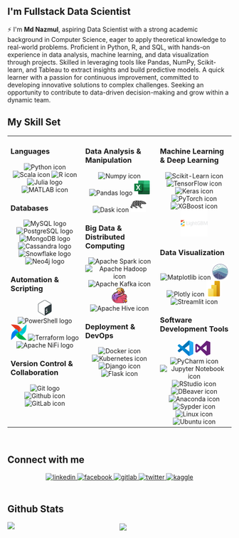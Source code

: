 ## I'm Fullstack Data Scientist

⚡ I'm **Md Nazmul**, aspiring Data Scientist with a strong academic background in Computer Science, eager to apply theoretical knowledge to real-world problems. Proficient in Python, R, and SQL, with hands-on experience in data analysis, machine learning, and data visualization through projects. Skilled in leveraging tools like Pandas, NumPy, Scikit-learn, and Tableau to extract insights and build predictive models. A quick learner with a passion for continuous improvement, committed to developing innovative solutions to complex challenges. Seeking an opportunity to contribute to data-driven decision-making and grow within a dynamic team.





## My Skill Set  
<table><tr><td valign="top" width="33%">

### Languages  
<div align="center">  
  <img title="Python" alt="Python icon" height="35px" src="https://www.vectorlogo.zone/logos/python/python-icon.svg">
  <img title="Scala" alt="Scala icon" height="35px" src="https://www.vectorlogo.zone/logos/scala-lang/scala-lang-icon.svg">
  <img title="R" alt="R icon" height="35px" src="https://www.vectorlogo.zone/logos/r-project/r-project-icon.svg">
  <img title="Julia" alt="Julia logo" height="35px" src="https://www.vectorlogo.zone/logos/julialang/julialang-icon.svg">

  <img title="MATLAB" alt="MATLAB icon" height="35px" src="https://www.svgrepo.com/show/373830/matlab.svg">


</div>  



### Databases  
<div align="center">  
  <img title="MySQL" alt="MySQL logo" height="35px" src="https://www.vectorlogo.zone/logos/mysql/mysql-ar21.svg">
  <img title="PostgreSQL" alt="PostgreSQL logo" height="35px" src="https://www.vectorlogo.zone/logos/postgresql/postgresql-icon.svg">
  <img title="MongoDB" alt="MongoDB logo" height="35px" src="https://www.vectorlogo.zone/logos/mongodb/mongodb-icon.svg">
  <img title="Cassandra" alt="Cassandra logo" height="35px" src="https://www.svgrepo.com/show/353540/cassandra.svg">
  <img title="Snowflake" alt="Snowflake logo" height="35px" src="https://www.vectorlogo.zone/logos/snowflake/snowflake-icon.svg">
  <img title="Neo4j" alt="Neo4j logo" height="35px" src="https://www.vectorlogo.zone/logos/neo4j/neo4j-icon.svg">

</div>  



### Automation & Scripting  
<div align="center">  
  <img title="GNU Bash" alt="GNU Bash logo" height="35px" src="img/bash.svg">
  <img title="PowerShell" alt="PowerShell logo" height="35px" src="https://www.svgrepo.com/show/373992/powershell.svg">
  <img title="Apache Airflow" alt="Apache Airflow icon " height="35px" src="img/apacheairflow.svg">
  <img title="Terraform" alt="Terraform logo" height="35px" src="https://www.vectorlogo.zone/logos/terraformio/terraformio-icon.svg">
  <img title="Apache NiFi" alt="Apache NiFi logo" height="35px" src="https://www.vectorlogo.zone/logos/apache_nifi/apache_nifi-ar21.svg">
</div>  



### Version Control & Collaboration  
<div align="center">  
  <img title="Git" alt="Git logo" height="35px" src="https://www.vectorlogo.zone/logos/git-scm/git-scm-icon.svg">
  <img src="https://upload.wikimedia.org/wikipedia/commons/thumb/9/91/Octicons-mark-github.svg/600px-Octicons-mark-github.svg.png" title="Github" alt="Github icon" height="35px">
  <img title="GitLab" alt="GitLab icon " height="35px" src="https://www.vectorlogo.zone/logos/gitlab/gitlab-icon.svg">
</div>

</td><td valign="top" width="33%">



### Data Analysis & Manipulation  
<div align="center">  
  <img title="Numpy" alt="Numpy icon " height="35px" src="https://www.vectorlogo.zone/logos/numpy/numpy-icon.svg">
  <img title="Pandas" alt="Pandas logo" height="35px" src="https://upload.wikimedia.org/wikipedia/commons/thumb/e/ed/Pandas_logo.svg/512px-Pandas_logo.svg.png">
  <img title="Excel" alt="Excel icon " height="35px" src="img/excel.svg">
  <img title="Dask" alt="Dask icon " height="35px" src="https://www.vectorlogo.zone/logos/dask/dask-icon.svg">
  <img title="Polars" alt="Polars icon " height="35px" src="img/polars.svg">
</div>  



### Big Data & Distributed Computing  
<div align="center">  
  <img title="Apache Spark" alt="Apache Spark icon " height="35px" src="https://www.vectorlogo.zone/logos/apache_spark/apache_spark-ar21.svg">
  <img title="Apache Hadoop" alt="Apache Hadoop icon " height="35px" src="https://www.vectorlogo.zone/logos/apache_hadoop/apache_hadoop-ar21.svg">
  <img title="Apache Kafka" alt="Apache Kafka icon " height="35px" src="https://www.vectorlogo.zone/logos/apache_kafka/apache_kafka-ar21.svg">
  <img title="Apache Flink" alt="Apache Flink icon " height="35px" src="img/flink.svg">
  <img title="Apache Hive" alt="Apache Hive icon " height="35px" src="https://www.vectorlogo.zone/logos/apache_hive/apache_hive-ar21.svg">
</div>  



### Deployment & DevOps  
<div align="center">  
  <img title="Docker" alt="Docker icon " height="35px" src="https://www.vectorlogo.zone/logos/docker/docker-icon.svg">
  <img title="Kubernetes" alt="Kubernetes icon " height="35px" src="https://www.vectorlogo.zone/logos/kubernetes/kubernetes-icon.svg">
  <img title="Django" alt="Django icon " height="35px" src="https://www.vectorlogo.zone/logos/djangoproject/djangoproject-ar21.svg">
  <img title="Flask" alt="Flask icon " height="35px" src="https://www.vectorlogo.zone/logos/pocoo_flask/pocoo_flask-ar21.svg">
</div>  


</td><td valign="top" width="33%">



### Machine Learning  & Deep Learning  
<div align="center">  
  <img title="Scikit-Learn" alt="Scikit-Learn icon " height="35px" src="https://upload.wikimedia.org/wikipedia/commons/thumb/0/05/Scikit_learn_logo_small.svg/640px-Scikit_learn_logo_small.svg.png">
  <img title="TensorFlow" alt="TensorFlow icon " height="55px" src="https://www.vectorlogo.zone/logos/tensorflow/tensorflow-ar21.svg">
  <img title="Keras" alt="Keras icon " height="35px" src="https://upload.wikimedia.org/wikipedia/commons/thumb/a/ae/Keras_logo.svg/512px-Keras_logo.svg.png">
  <img title="PyTorch" alt="PyTorch icon " height="45px" src="https://www.vectorlogo.zone/logos/pytorch/pytorch-ar21.svg">
  <img title="XGBoost" alt="XGBoost icon " height="25px" src="https://upload.wikimedia.org/wikipedia/commons/6/69/XGBoost_logo.png">
  <img title="LightGBM" alt="LightGBM icon " height="60px" src="img/lightgbm.svg">
</div>  


### Data Visualization  
<div align="center">  
  <img title="Matplotlib" alt="Matplotlib icon " height="35px" src="https://upload.wikimedia.org/wikipedia/commons/thumb/8/84/Matplotlib_icon.svg/480px-Matplotlib_icon.svg.png">
  <img title="Seaborn" alt="Seaborn icon " height="35px" src="img/seaborn.svg">
  <img title="Plotly" alt="Plotly icon " height="35px" src="https://www.vectorlogo.zone/logos/plotly/plotly-icon.svg">
  <img title="Power BI" alt="Power BI icon " height="35px" src="img/powerbi.svg">
  <img title="Streamlit" alt="Streamlit icon " height="35px" src="https://upload.wikimedia.org/wikipedia/commons/thumb/7/77/Streamlit-logo-primary-colormark-darktext.png/800px-Streamlit-logo-primary-colormark-darktext.png">
</div>  



### Software Development Tools
<div align="center">  
  <img title="Visual Studio Code" alt="Visual Studio Code icon " height="35px" src="img/visualstudiocode.svg">
  <img title="Visual Studio" alt="Visual Studio icon " height="35px" src="img/visualstudio.svg">
  <img title="PyCharm" alt="PyCharm icon " height="35px" src="https://upload.wikimedia.org/wikipedia/commons/thumb/1/1d/PyCharm_Icon.svg/512px-PyCharm_Icon.svg.png">
  <img title="Jupyter Notebook" alt="Jupyter Notebook icon " height="35px" src="https://upload.wikimedia.org/wikipedia/commons/thumb/3/38/Jupyter_logo.svg/663px-Jupyter_logo.svg.png">
  <img title="RStudio" alt="RStudio icon " height="35px" src="https://upload.wikimedia.org/wikipedia/commons/thumb/d/d0/RStudio_logo_flat.svg/640px-RStudio_logo_flat.svg.png">
  <img title="DBeaver" alt="DBeaver icon " height="35px" src="https://upload.wikimedia.org/wikipedia/commons/thumb/b/b5/DBeaver_logo.svg/768px-DBeaver_logo.svg.png">
  <img title="Anaconda" alt="Anaconda icon " height="20px" src="https://upload.wikimedia.org/wikipedia/commons/thumb/e/ea/Conda_logo.svg/497px-Conda_logo.svg.png">
  <img title="Sypder" alt="Sypder icon " height="55px" src="https://upload.wikimedia.org/wikipedia/commons/thumb/7/7e/Spyder_logo.svg/500px-Spyder_logo.svg.png">
  <img title="Linux" alt="Linux icon " height="40px" src="https://www.vectorlogo.zone/logos/linux/linux-icon.svg">
  <img title="Ubuntu" alt="Ubuntu icon " height="35px" src="https://www.vectorlogo.zone/logos/ubuntu/ubuntu-icon.svg">
  
</div>

</td></tr></table>  

<br/>  


## Connect with me  
<div align="center">
<a href="https://linkedin.com/in/nazmulhasannihal" target="_blank">
<img src=https://img.shields.io/badge/linkedin-%231E77B5.svg?&style=for-the-badge&logo=linkedin&logoColor=white alt=linkedin style="margin-bottom: 5px;" />
</a>
<a href="https://www.facebook.com/8lack.rabbit" target="_blank">
<img src=https://img.shields.io/badge/facebook-%232E87FB.svg?&style=for-the-badge&logo=facebook&logoColor=white alt=facebook style="margin-bottom: 5px;" />
</a>
<a href="https://gitlab.com/NazmulHasanNihal" target="_blank">
<img src=https://img.shields.io/badge/gitlab-330F63.svg?&style=for-the-badge&logo=gitlab&logoColor=white alt=gitlab style="margin-bottom: 5px;" />
</a>
<a href="https://twitter.com/nazmulhas363" target="_blank">
<img src=https://img.shields.io/badge/twitter-%2300acee.svg?&style=for-the-badge&logo=twitter&logoColor=white alt=twitter style="margin-bottom: 5px;" />
</a>
<a href="https://www.kaggle.com/nazmulhasannihal" target="_blank">
<img src=https://img.shields.io/badge/kaggle-%2344BAE8.svg?&style=for-the-badge&logo=kaggle&logoColor=white alt=kaggle style="margin-bottom: 5px;" />
</a>  
</div>  
  

<br/>  


## Github Stats  
<img src="https://github-readme-stats.vercel.app/api?username=NazmulHasanNihal&show_icons=true&count_private=true&hide_border=true" align="left" />  

<div align="center"><img src="https://github-readme-stats.vercel.app/api/top-langs/?username=NazmulHasanNihal&hide_border=true&layout=compact" align="center" /></div>
<br />